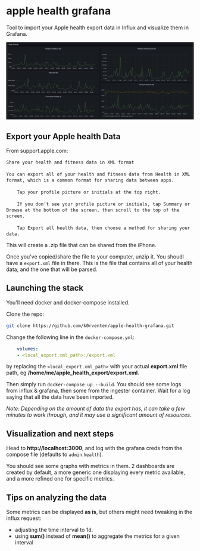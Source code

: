 # apple health grafana

Tool to import your Apple health export data in Influx and visualize them in Grafana.

![example](example.png)

## Export your Apple health Data

From support.apple.com:
```
Share your health and fitness data in XML format

You can export all of your health and fitness data from Health in XML format, which is a common format for sharing data between apps.

    Tap your profile picture or initials at the top right.

    If you don’t see your profile picture or initials, tap Summary or Browse at the bottom of the screen, then scroll to the top of the screen.

    Tap Export all health data, then choose a method for sharing your data.
```

This will create a .zip file that can be shared from the iPhone.

Once you've copied/share the file to your computer, unzip it. You shoudl have a `export.xml` file in there. This is the file that contains all of your health data, and the one that will be parsed.

## Launching the stack

You'll need docker and docker-compose installed.

Clone the repo:

```sh
git clone https://github.com/k0rventen/apple-health-grafana.git
```

Change the following line in the `docker-compose.yml`:

```yaml
    volumes:
    - <local_export.xml_path>:/export.xml
```

by replacing the `<local_export.xml_path>` with your actual __export.xml__ file path, eg __/home/me/apple_health_export/export.xml__.

Then simply run `docker-compose up --build`. You should see some logs from influx & grafana, then some from the ingester container.
Wait for a log saying that all the data have been imported.

_Note: Depending on the amount of data the export has, it can take a few minutes to work through, and it may use a significant amount of resources._


## Visualization and next steps


Head to __http://localhost:3000__, and log with the grafana creds from the compose file (defaults to `admin`:`health`).

You should see some graphs with metrics in them.
2 dashboards are created by default, a more generic one displaying every metric available, and a more refined one for specific metrics.

## Tips on analyzing the data

Some metrics can be displayed __as is__, but others might need tweaking in the influx request:
- adjusting the time interval to 1d.
- using __sum()__ instead of __mean()__ to aggregate the metrics for a given interval
